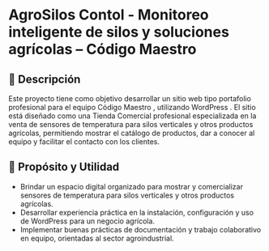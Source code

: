 # AgroSilos Contol - Monitoreo inteligente de silos y soluciones agrícolas – Código Maestro 

## 📌 Descripción
Este proyecto tiene como objetivo desarrollar un sitio web tipo portafolio profesional para el equipo Código Maestro , utilizando WordPress .
El sitio está diseñado como una Tienda Comercial profesional especializada en la venta de sensores de temperatura para silos verticales y otros productos agrícolas, permitiendo mostrar el catálogo de productos, dar a conocer al equipo y facilitar el contacto con los clientes.

## 🚀 Propósito y Utilidad
- Brindar un espacio digital organizado para mostrar y comercializar sensores de temperatura para silos verticales y otros productos agrícolas.
- Desarrollar experiencia práctica en la instalación, configuración y uso de WordPress para un negocio agrícola.
- Implementar buenas prácticas de documentación y trabajo colaborativo en equipo, orientadas al sector agroindustrial.